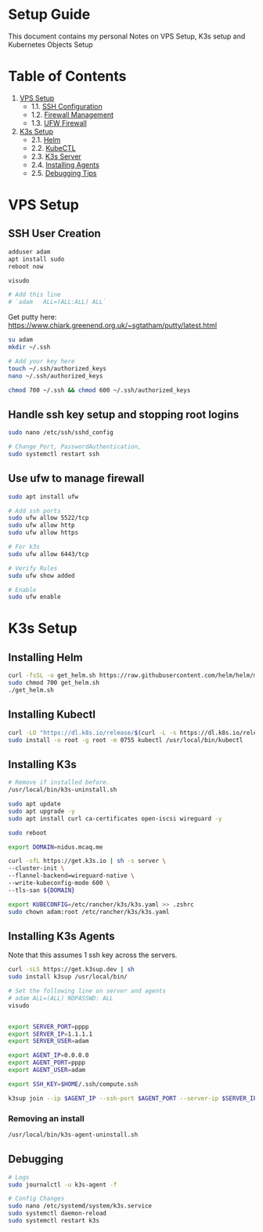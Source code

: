# Setup Guide

This document contains my personal Notes on VPS Setup, K3s setup and Kubernetes Objects Setup

# Table of Contents
1. [VPS Setup](#vps-setup)
    - 1.1. [SSH Configuration](#ssh-user-creation)
    - 1.2. [Firewall Management](#Handle-ssh-key-setup-and-stopping-root-logins)
    - 1.3. [UFW Firewall](#Use-ufw-to-manage-firewall)
2. [K3s Setup](#k3s-setup)
    - 2.1. [Helm](#installing-helm)
    - 2.2. [KubeCTL](#Installing-Kubectl)
    - 2.3. [K3s Server](#Installing-k3s)
    - 2.4. [Installing Agents](#Installing-K3s-Agents)
    - 2.5. [Debugging Tips](#Debugging)


# VPS Setup

## SSH User Creation

```bash
adduser adam
apt install sudo
reboot now

visudo

# Add this line
# `adam   ALL=(ALL:ALL) ALL`
```

Get putty here: https://www.chiark.greenend.org.uk/~sgtatham/putty/latest.html

```bash
su adam
mkdir ~/.ssh

# Add your key here
touch ~/.ssh/authorized_keys
nano ~/.ssh/authorized_keys

chmod 700 ~/.ssh && chmod 600 ~/.ssh/authorized_keys
```

## Handle ssh key setup and stopping root logins

```bash
sudo nano /etc/ssh/sshd_config

# Change Port, PasswordAuthentication,
sudo systemctl restart ssh
```

## Use ufw to manage firewall

```bash
sudo apt install ufw

# Add ssh ports
sudo ufw allow 5522/tcp
sudo ufw allow http
sudo ufw allow https

# For k3s
sudo ufw allow 6443/tcp

# Verify Rules
sudo ufw show added

# Enable
sudo ufw enable
```

# K3s Setup

## Installing Helm

```bash
curl -fsSL -o get_helm.sh https://raw.githubusercontent.com/helm/helm/main/scripts/get-helm-3
sudo chmod 700 get_helm.sh
./get_helm.sh
```

## Installing Kubectl

```bash
curl -LO "https://dl.k8s.io/release/$(curl -L -s https://dl.k8s.io/release/stable.txt)/bin/linux/amd64/kubectl"
sudo install -o root -g root -m 0755 kubectl /usr/local/bin/kubectl
```

## Installing K3s

```bash
# Remove if installed before.
/usr/local/bin/k3s-uninstall.sh

sudo apt update
sudo apt upgrade -y
sudo apt install curl ca-certificates open-iscsi wireguard -y

sudo reboot

export DOMAIN=nidus.mcaq.me

curl -sfL https://get.k3s.io | sh -s server \
--cluster-init \
--flannel-backend=wireguard-native \
--write-kubeconfig-mode 600 \
--tls-san ${DOMAIN}
```

```bash
export KUBECONFIG=/etc/rancher/k3s/k3s.yaml >> .zshrc
sudo chown adam:root /etc/rancher/k3s/k3s.yaml
```

## Installing K3s Agents

Note that this assumes 1 ssh key across the servers.

```bash
curl -sLS https://get.k3sup.dev | sh
sudo install k3sup /usr/local/bin/

# Set the following line on server and agents
# adam ALL=(ALL) NOPASSWD: ALL
visudo
```

```bash

export SERVER_PORT=pppp
export SERVER_IP=1.1.1.1
export SERVER_USER=adam

export AGENT_IP=0.0.0.0
export AGENT_PORT=pppp
export AGENT_USER=adam

export SSH_KEY=$HOME/.ssh/compute.ssh

k3sup join --ip $AGENT_IP --ssh-port $AGENT_PORT --server-ip $SERVER_IP --server-user $SERVER_USER --user $AGENT_USER --ssh-key $SSH_KEY --server-ssh-port $SERVER_PORT
```

### Removing an install

```bash
/usr/local/bin/k3s-agent-uninstall.sh
```

## Debugging

```bash
# Logs
sudo journalctl -u k3s-agent -f

# Config Changes
sudo nano /etc/systemd/system/k3s.service
sudo systemctl daemon-reload
sudo systemctl restart k3s
```
